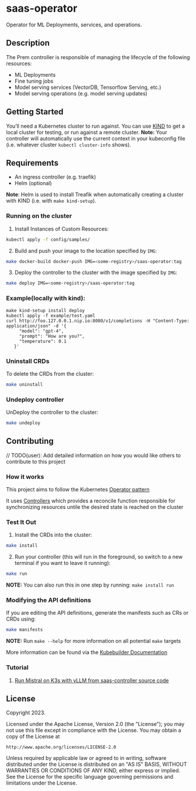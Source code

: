 # saas-operator

Operator for ML Deployments, services, and operations.

## Description

The Prem controller is responsible of managing the lifecycle of the following resources:
- ML Deployments
- Fine tuning jobs
- Model serving services (VectorDB, Tensorflow Serving, etc.)
- Model serving operations (e.g. model serving updates)

## Getting Started
You’ll need a Kubernetes cluster to run against. You can use [KIND](https://sigs.k8s.io/kind) to get a local cluster for testing, or run against a remote cluster.
**Note:** Your controller will automatically use the current context in your kubeconfig file (i.e. whatever cluster `kubectl cluster-info` shows).

## Requirements

- An ingress controller (e.g. traefik)
- Helm (optional)

**Note**: Helm is used to install Treafik when automatically creating a cluster with KIND (i.e. with `make kind-setup`).

### Running on the cluster
1. Install Instances of Custom Resources:

```sh
kubectl apply -f config/samples/
```

2. Build and push your image to the location specified by `IMG`:
	
```sh
make docker-build docker-push IMG=<some-registry>/saas-operator:tag
```
	
3. Deploy the controller to the cluster with the image specified by `IMG`:

```sh
make deploy IMG=<some-registry>/saas-operator:tag
```

### Example(locally with kind):

```
make kind-setup install deploy
kubectl apply -f example/test.yaml
curl http://foo.127.0.0.1.nip.io:8080/v1/completions -H "Content-Type: application/json" -d '{
     "model": "gpt-4",              
     "prompt": "How are you?",
     "temperature": 0.1 
   }'
```

### Uninstall CRDs
To delete the CRDs from the cluster:

```sh
make uninstall
```

### Undeploy controller
UnDeploy the controller to the cluster:

```sh
make undeploy
```

## Contributing
// TODO(user): Add detailed information on how you would like others to contribute to this project

### How it works
This project aims to follow the Kubernetes [Operator pattern](https://kubernetes.io/docs/concepts/extend-kubernetes/operator/)

It uses [Controllers](https://kubernetes.io/docs/concepts/architecture/controller/) 
which provides a reconcile function responsible for synchronizing resources untile the desired state is reached on the cluster 

### Test It Out
1. Install the CRDs into the cluster:

```sh
make install
```

2. Run your controller (this will run in the foreground, so switch to a new terminal if you want to leave it running):

```sh
make run
```

**NOTE:** You can also run this in one step by running: `make install run`

### Modifying the API definitions
If you are editing the API definitions, generate the manifests such as CRs or CRDs using:

```sh
make manifests
```

**NOTE:** Run `make --help` for more information on all potential `make` targets

More information can be found via the [Kubebuilder Documentation](https://book.kubebuilder.io/introduction.html)

### Tutorial
1. [Run Mistral on K3s with vLLM from saas-controller source code](./docs/vllm.MD)

## License

Copyright 2023.

Licensed under the Apache License, Version 2.0 (the "License");
you may not use this file except in compliance with the License.
You may obtain a copy of the License at

    http://www.apache.org/licenses/LICENSE-2.0

Unless required by applicable law or agreed to in writing, software
distributed under the License is distributed on an "AS IS" BASIS,
WITHOUT WARRANTIES OR CONDITIONS OF ANY KIND, either express or implied.
See the License for the specific language governing permissions and
limitations under the License.

